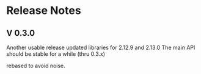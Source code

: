 # Release Notes

## V 0.3.0

Another usable release updated libraries for 2.12.9 and 2.13.0
The main API should be stable for a while (thru 0.3.x)

rebased to avoid noise.
